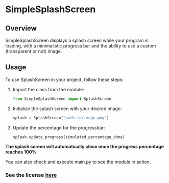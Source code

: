 # SimpleSplashScreen

## Overview
SimpleSplashScreen displays a splash screen while your program is loading, with a minimalistic progress bar and the ability to use a custom (transparent or not) image.

## Usage
To use SplashScreen in your project, follow these steps:

1. Import the class from the module:
    ```python
    from SimpleSplashScreen import SplashScreen
    ```
2. Initialize the splash screen with your desired image:
    ```python
    splash = SplashScreen("path_to/image.png")
    ```
3. Update the percentage for the progressbar:
    ```python
    splash.update_progress(simulated_percentage_done)
    ```
**The splash screen will automatically close once the progress percentage reaches 100%**

You can also check and execute main.py to see the module in action.

### See the license [here](LICENSE)
